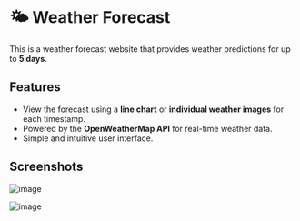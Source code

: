 # 🌤️ Weather Forecast  

This is a weather forecast website that provides weather predictions for up to **5 days**.

## Features
- View the forecast using a **line chart** or **individual weather images** for each timestamp.
- Powered by the **OpenWeatherMap API** for real-time weather data.
- Simple and intuitive user interface.

## Screenshots 

![image](https://github.com/sefi0609/Python-Apps/assets/81361291/958b22eb-412f-473d-ac82-e53a92257bae)

![image](https://github.com/sefi0609/Python-Apps/assets/81361291/2a3e2d58-aec1-4da5-8bb0-af564fa07cdb)
